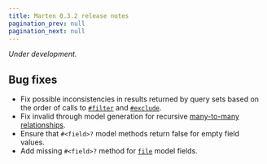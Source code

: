 ```yaml
---
title: Marten 0.3.2 release notes
pagination_prev: null
pagination_next: null
---
```


_Under development._

## Bug fixes

* Fix possible inconsistencies in results returned by query sets based on the order of calls to [`#filter`](../../models-and-databases/reference/query-set#filter) and [`#exclude`](../../models-and-databases/reference/query-set#exclude).
* Fix invalid through model generation for recursive [many-to-many relationships](../../models-and-databases/introduction#many-to-many-relationships).
* Ensure that `#<field>?` model methods return false for empty field values.
* Add missing `#<field>?` method for [`file`](../../models-and-databases/reference/fields#file) model fields.
